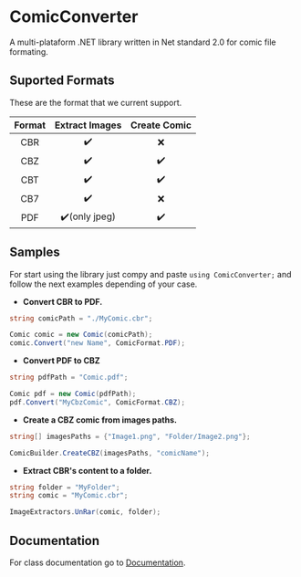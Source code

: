 # ComicConverter

A multi-plataform .NET library written in Net standard 2.0 for comic file formating.

## Suported Formats

These are the format that we current support.

| Format | Extract Images |   Create Comic   |
| :----: | :------------: | :--------------: |
|  CBR  |      ✔️      |        ❌        |
|  CBZ  |      ✔️      |       ✔️       |
|  CBT  |      ✔️      |       ✔️       |
|  CB7  |      ✔️      |        ❌        |
|  PDF  | :heavy_check_mark:(only jpeg) | :heavy_check_mark: |

## Samples

For start using the library just compy and paste `using ComicConverter;` and follow the next examples depending of your case.

- **Convert CBR to PDF.**

```C#
string comicPath = "./MyComic.cbr";

Comic comic = new Comic(comicPath);
comic.Convert("new Name", ComicFormat.PDF);
```

- **Convert PDF to CBZ**

```C#
string pdfPath = "Comic.pdf";

Comic pdf = new Comic(pdfPath);
pdf.Convert("MyCbzComic", ComicFormat.CBZ);
```

- **Create a CBZ comic from images paths.**

```C#
string[] imagesPaths = {"Image1.png", "Folder/Image2.png"};

ComicBuilder.CreateCBZ(imagesPaths, "comicName");
```

- **Extract CBR's content to a folder.**

```C#
string folder = "MyFolder";
string comic = "MyComic.cbr";

ImageExtractors.UnRar(comic, folder);
```

## Documentation

For class documentation go to [Documentation](Docs/ClassDocs.md).
